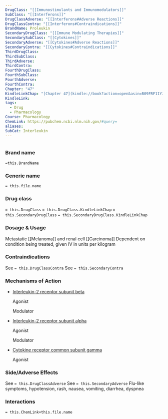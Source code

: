 ```yaml
---
DrugClass: "[[Immunostimulants and Immunomodulators]]"
SubClass: "[[Interferons]]"
DrugClassAdverse: "[[Interferons#Adverse Reactions]]"
DrugClassContra: "[[Interferons#Contraindications]]"
BrandName: Proleukin
SecondaryDrugClass: "[[Immune Modulating Therapies]]"
SecondarySubClass: "[[Cytokines]]"
SecondaryAdverse: "[[Cytokines#Adverse Reactions]]"
SecondaryContra: "[[Cytokines#Contraindications]]"
ThirdDrugClass: 
ThirdSubClass: 
ThirdAdverse: 
ThirdContra: 
FourthDrugClass: 
FourthSubClass: 
FourthAdverse: 
FourthContra: 
Chapter: "47"
KindleLinkChap: "[Chapter 47](kindle://book?action=open&asin=B09FRF11YJ&location=27339)"
KindleLink: 
tags:
  - Drug
  - Pharmacology
Course: Pharmacology
ChemLink: https://pubchem.ncbi.nlm.nih.gov/#query=
aliases: 
SubCat: Interleukin
---
```

```smiles

```

### Brand name
`=this.BrandName`

### Generic name
`= this.file.name`

### Drug class 
`= this.DrugClass`
	`= this.DrugClass.KindleLinkChap`
`= this.SecondaryDrugClass`
	`= this.SecondaryDrugClass.KindleLinkChap`

### Dosage & Usage
Metastatic [[Melanoma]] and renal cell [[Carcinoma]]
Dependent on condition being treated, given IV in units per kilogram

### Contraindications
See `= this.DrugClassContra`
See `= this.SecondaryContra`

### Mechanisms of Action
- [Interleukin-2 receptor subunit beta](https://go.drugbank.com/drugs/DB00041#BE0000651)
    
    Agonist
    
    Modulator
    
- [Interleukin-2 receptor subunit alpha](https://go.drugbank.com/drugs/DB00041#BE0000658)
    
    Agonist
    
    Modulator
    
- [Cytokine receptor common subunit gamma](https://go.drugbank.com/drugs/DB00041#BE0002102)
    
    Agonist

### Side/Adverse Effects
See `= this.DrugClassAdverse`
See `= this.SecondaryAdverse`
Flu-like symptoms, hypotension, rash, nausea, vomiting, diarrhea, dyspnea 

### Interactions

`= this.ChemLink+this.file.name`

